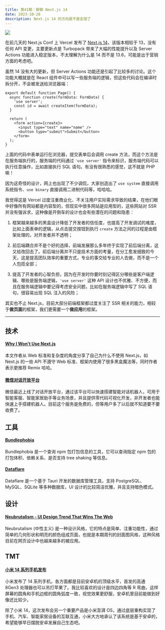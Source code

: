 ```yaml
---
title: 第41期：聊聊 Next.js 14
date: 2023-10-28
description: Next.js 14 的方向是不是走错了
---
```


![](/static/weekly/issue-41-cover.jpg)

在前几天的 Next.js Conf 上 Vercel 发布了 [Next.js 14](https://nextjs.org/blog/next-14)，该版本相较于 13，没有任何 API 变更，主要更新点是 Turbopack 带来了大幅的性能提升以及 Server Actions 功能进入稳定版本，不太理解为什么是 14 而不是 13.6，可能是出于营销方面的考虑吧。

虽然 14 没有大的更新，但 Server Actions 功能还是引起了比较多的讨论。这个功能大概就是在 React 组件中可以写一些服务端的逻辑，但这些代码会在编译时拆分开，不会被发送给浏览器端：

```tsx
export default function Page() {
  async function create(formData: FormData) {
    'use server';
    const id = await createItem(formData);
  }

  return (
    <form action={create}>
      <input type="text" name="name" />
      <button type="submit">Submit</button>
    </form>
  );
}
```

上面的代码中表单运行在浏览器，提交表单后会调用 create 方法，而这个方法是在服务端执行的，服务端的代码通过 `'use server'` 指令来标识，服务端代码可以执行任意操作，比如直接执行 SQL 语句。有没有很熟悉的感觉，这不就是 PHP 嘛！

因为这奇怪的设计，网上也出现了不少调侃，大家创造出了 `use system` 直接调用系统指令、`use binary` 直接调用二进制代码等，哈哈哈。

我觉得这是 Vercel 过度注重商业化、不关注用户实际需求导致的结果，在他们眼中好像所有网站都是内容型的，但现实中很多网站是应用型的，这些网站对 SSR 并没有强诉求，这种像是开倒车的设计也会有些潜在的问题和隐患：

1. 框架越来越多的黑盒设计降低了开发者的信任度，也提高了开发调试的难度，比如上面表单的逻辑，从点击提交按钮到执行 `create` 方法之间的过程是由框架处理的，对开发者并不透明；

2. 前后端耦合并不是个好的选择，前端发展那么多年终于实现了前后端分离，这又给改回去了。前后端分离并不只是技术方面的考量，在分工愈发细致的今天，这是提高团队效率的重要方式，专业的事交给专业的人去做，而不是一个人包揽全部；

3. 提高了开发者的心智负担，因为在开发时你要时刻记得区分哪些是客户端逻辑、哪些是服务端逻辑，`'use server'` 这种 API 设计也不优雅、不方便，而且在服务端逻辑中要记得考虑安全问题，比如在服务端逻辑中写了 SQL 语句，很容易出现 SQL 注入的风险；

其实也不止 Next.js，目前大部分前端框架都过度关注了 SSR 相关的能力，相较于**做页面**的框架，我们更需要一个**做应用**的框架。

<hr />

## 技术

#### [Why I Won't Use Next.js](https://www.epicweb.dev/why-i-wont-use-nextjs)

本文作者从 Web 标准和复杂度的角度分享了自己为什么不使用 Next.js，如 Next.js 的一些 API 不遵守 Web 标准、框架内使用了很多黑盒魔法等，同时作者表示更推荐 Remix 哈哈。

#### [微信对话开放平台](https://chatbot.weixin.qq.com/)

微信最近上线了对话开放平台，通过该平台可以快速搭建智能对话机器人，可用于智能客服、智能家居助手等业务场景，并且提供零代码可视化开发，非开发者也能快速上手搭建机器人。目前这个服务是免费的，但等用户多了以后就不知道要不要收费了。

## 工具

#### [Bundlephobia](https://bundlephobia.com/)

Bundlephobia 是一个查询 npm 包打包信息的工具，它可以查询指定 npm 包的打包体积、依赖关系、是否支持 tree shaking 等信息。

#### [Dataflare](https://dataflare.app/)

Dataflare 是一个基于 Tauri 开发的数据库管理工具，支持 PostgreSQL、MySQL、SQLite 等多种数据库，UI 设计的比较简洁优雅，并且支持暗色模式。

## 设计

#### [Neubrutalism - UI Design Trend That Wins The Web](https://dodonut.com/blog/neubrutalism-web-design-trend/)

Neubrutalism (中性主义) 是一种设计风格，它的特点是简单、注重功能性，通过简单的几何形状和明亮的颜色组成页面，也就是本期周刊的封面图风格，这种风格目前在网页设计中也越来越多的被应用。

## TMT

#### [小米 14 系列手机发布](https://www.mi.com/xiaomi-14-pro)

小米发布了 14 系列手机，各方面都是目前安卓机的顶级水平，首发的高通 8Gen3 处理器也可以吊打苹果了。我比较喜欢的设计是四边四角等 R 弯曲，这样屏幕的圆角和手机边框的圆角弧度一致，视觉效果更舒服，安卓机里目前能做到好像还比较少。

除了小米 14，这次发布会另一个重要产品是小米澎湃 OS，通过底层重构实现了手机、汽车、智能家居设备的互联互通，小米大方地承认了该系统是基于安卓的，希望能够早日摆脱安卓发展自己生态吧。
